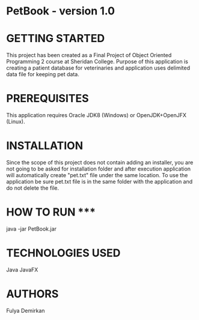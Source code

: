 # PetBook - version 1.0

# GETTING STARTED
This project has been created as a Final Project of Object Oriented Programming 2 course at Sheridan College.
Purpose of this application is creating a patient database for veterinaries and application uses delimited data file for keeping pet data.

# PREREQUISITES
This application requires Oracle JDK8 (Windows) or OpenJDK+OpenJFX (Linux).

# INSTALLATION
Since the scope of this project does not contain adding an installer, you are not going to be asked for installation folder and after execution application will automatically create "pet.txt" file under the same location. To use the application be sure pet.txt file is in the same folder with the application and do not delete the file.

# HOW TO RUN ***
java -jar PetBook.jar

# TECHNOLOGIES USED
Java
JavaFX

# AUTHORS
Fulya Demirkan 